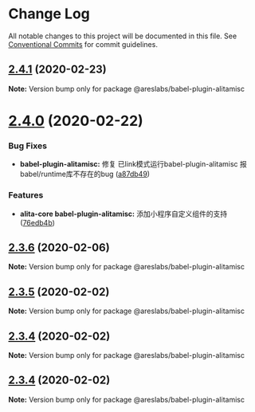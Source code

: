 # Change Log

All notable changes to this project will be documented in this file.
See [Conventional Commits](https://conventionalcommits.org) for commit guidelines.

## [2.4.1](https://github.com/areslabs/alita/compare/v2.4.0...v2.4.1) (2020-02-23)

**Note:** Version bump only for package @areslabs/babel-plugin-alitamisc





# [2.4.0](https://github.com/areslabs/alita/compare/v2.3.6...v2.4.0) (2020-02-22)


### Bug Fixes

* **babel-plugin-alitamisc:** 修复 已link模式运行babel-plugin-alitamisc 报babel/runtime库不存在的bug ([a87db49](https://github.com/areslabs/alita/commit/a87db4953a8232b23e367dbd35c11c146a27847a))


### Features

* **alita-core babel-plugin-alitamisc:** 添加小程序自定义组件的支持 ([76edb4b](https://github.com/areslabs/alita/commit/76edb4b7f6cbd34069a972eef3acbc4b96632002))





## [2.3.6](https://github.com/areslabs/alita/compare/v2.3.5...v2.3.6) (2020-02-06)

**Note:** Version bump only for package @areslabs/babel-plugin-alitamisc





## [2.3.5](https://github.com/areslabs/alita/compare/v2.3.4...v2.3.5) (2020-02-02)

**Note:** Version bump only for package @areslabs/babel-plugin-alitamisc





## [2.3.4](https://github.com/areslabs/alita/compare/v2.3.3...v2.3.4) (2020-02-02)

**Note:** Version bump only for package @areslabs/babel-plugin-alitamisc





## [2.3.4](https://github.com/areslabs/alita/compare/v2.3.3...v2.3.4) (2020-02-02)

**Note:** Version bump only for package @areslabs/babel-plugin-alitamisc
